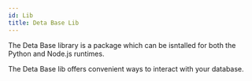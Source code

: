 ```yaml
---
id: Lib
title: Deta Base Lib
---
```


The Deta Base library is a package which can be isntalled for both the Python and Node.js runtimes.

The Deta Base lib offers convenient ways to interact with your database.
